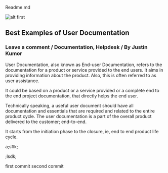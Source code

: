 Readme.md

![alt first](https://www.dropbox.com/s/mxs692a9lgqjcg3/first.png?dl=0)

## Best Examples of User Documentation
### Leave a comment / Documentation, Helpdesk / By Justin Kumor

User Documentation, also known as End-user Documentation, refers to the documentation for a product or service provided to the end users. It aims in providing information about the product. Also, this is often referred to as user assistance.

It could be based on a product or a service provided or a complete end to the end project documentation, that directly helps the end user.

Technically speaking, a useful user document should have all documentation and essentials that are required and related to the entire product cycle. The user documentation is a part of the overall product delivered to the customer; end-to-end.

It starts from the initiation phase to the closure, ie, end to end product life cycle.

a;sflk;

;lsdk;

first commit
second commit
